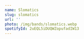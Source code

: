 ```yaml
---
name: Slomatics
slug: slomatics
url: ''
photo: /img/bands/slomatics.webp
spotifyId: 2uEQL5iDUQWZopufadIW13
---
```

